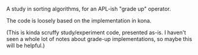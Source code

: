 A study in sorting algorithms, for an APL-ish "grade up" operator.

The code is loosely based on the implementation in kona.

(This is kinda scruffy study/experiment code, presented as-is. I haven't
seen a whole lot of notes about grade-up implementations, so maybe this
will be helpful.)

